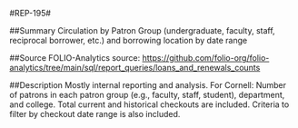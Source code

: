 #REP-195#

##Summary 
Circulation by Patron Group (undergraduate, faculty, staff, reciprocal borrower, etc.) and borrowing location by date range

##Source
FOLIO-Analytics source: https://github.com/folio-org/folio-analytics/tree/main/sql/report_queries/loans_and_renewals_counts

##Description
Mostly internal reporting and analysis.
For Cornell: Number of patrons in each patron group (e.g., faculty, staff, student), department, and college. Total current and historical checkouts are included. Criteria to filter by checkout date range is also included.

